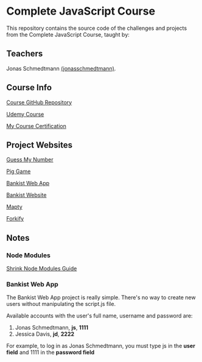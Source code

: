# Complete JavaScript Course

This repository contains the source code of the challenges and projects from the Complete JavaScript Course, taught by:

## Teachers

Jonas Schmedtmann <a href="https://github.com/jonasschmedtmann">(jonasschmedtmann)</a>.

## Course Info

<a href="https://github.com/jonasschmedtmann/complete-javascript-course">Course GitHub Repository</a>

<a href="https://www.udemy.com/course/the-complete-javascript-course/">Udemy Course</a>

<a href="https://www.udemy.com/certificate/UC-6ed688b1-1953-4b2b-bb70-f4aeaa502caa/">My Course Certification</a>

## Project Websites

<a href="https://ralvarezdev-guess-my-number.netlify.app/">Guess My Number</a>

<a href="https://ralvarezdev-pig-game.netlify.app/">Pig Game</a>

<a href="https://ralvarezdev-bankist-app.netlify.app/">Bankist Web App</a>

<a href="https://ralvarezdev-bankist-web.netlify.app/">Bankist Website</a>

<a href="https://ralvarezdev-mapty.netlify.app/">Mapty</a>

<a href="https://ralvarezdev-forkify.netlify.app/">Forkify</a>

## Notes

### Node Modules

<a href="NODE_MODULES.md">Shrink Node Modules Guide</a>

### Bankist Web App

The Bankist Web App project is really simple. There's no way to create new users without manipulating the script.js
file.

Available accounts with the user's full name, username and password are:
<ol>
<li>Jonas Schmedtmann, <strong>js</strong>, <strong>1111</strong></li>
<li>Jessica Davis, <strong>jd</strong>, <strong>2222</strong></li>
</ol>

For example, to log in as Jonas Schmedtmann, you must type js in the <strong>user field</strong> and 1111 in
the <strong>password field</strong>